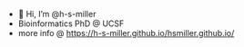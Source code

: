 - 👋 Hi, I’m @h-s-miller
- Bioinformatics PhD @ UCSF
- more info @ https://h-s-miller.github.io/hsmiller.github.io/

<!---
h-s-miller/h-s-miller is a ✨ special ✨ repository because its `README.md` (this file) appears on your GitHub profile.
You can click the Preview link to take a look at your changes.
--->
